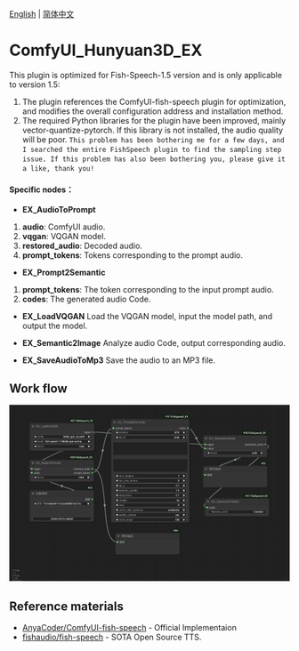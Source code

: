 [English](README.md) | [简体中文](README_zh_CN.md)

# ComfyUI_Hunyuan3D_EX

This plugin is optimized for Fish-Speech-1.5 version and is only applicable to version 1.5:
1. The plugin references the ComfyUI-fish-speech plugin for optimization, and modifies the overall configuration address and installation method.
2. The required Python libraries for the plugin have been improved, mainly vector-quantize-pytorch. If this library is not installed, the audio quality will be poor. `This problem has been bothering me for a few days, and I searched the entire FishSpeech plugin to find the sampling step issue. If this problem has also been bothering you, please give it a like, thank you!`

#### Specific nodes：

- **EX_AudioToPrompt**
1. **audio**: ComfyUI audio.
2. **vqgan**: VQGAN model.
3. **restored_audio**: Decoded audio.
4. **prompt_tokens**: Tokens corresponding to the prompt audio.

- **EX_Prompt2Semantic**
1. **prompt_tokens**: The token corresponding to the input prompt audio.
2. **codes**: The generated audio Code.

- **EX_LoadVQGAN**
Load the VQGAN model, input the model path, and output the model.

- **EX_Semantic2Image**
Analyze audio Code, output corresponding audio.

- **EX_SaveAudioToMp3**
Save the audio to an MP3 file.

## Work flow
![workflow.png](./workflow/show.png)

## Reference materials
- [AnyaCoder/ComfyUI-fish-speech](https://github.com/AnyaCoder/ComfyUI-fish-speech) - Official Implementaion
- [fishaudio/fish-speech](https://github.com/AnyaCoder/ComfyUI-fish-speech) - SOTA Open Source TTS.

